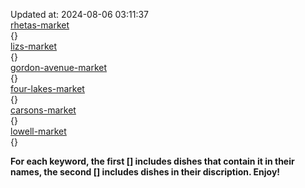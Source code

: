 Updated at: 2024-08-06 03:11:37  
[rhetas-market](https://wisc-housingdining.nutrislice.com/menu/rhetas-market/dinner/2024-08-06)  
{}  
[lizs-market](https://wisc-housingdining.nutrislice.com/menu/lizs-market/dinner/2024-08-06)  
{}  
[gordon-avenue-market](https://wisc-housingdining.nutrislice.com/menu/gordon-avenue-market/dinner/2024-08-06)  
{}  
[four-lakes-market](https://wisc-housingdining.nutrislice.com/menu/four-lakes-market/dinner/2024-08-06)  
{}  
[carsons-market](https://wisc-housingdining.nutrislice.com/menu/carsons-market/dinner/2024-08-06)  
{}  
[lowell-market](https://wisc-housingdining.nutrislice.com/menu/lowell-market/dinner/2024-08-06)  
{}  
  
**For each keyword, the first [] includes dishes that contain it in their names, the second [] includes dishes in their discription. Enjoy!**  
